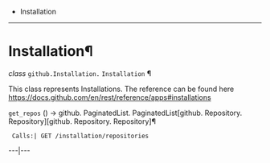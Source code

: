  + Installation

* * *
# Installation¶

_class_ `github.Installation.`  `Installation` ¶

This class represents Installations. The reference can be found here https://docs.github.com/en/rest/reference/apps#installations

`get_repos` () → github. PaginatedList. PaginatedList[github. Repository. Repository][github. Repository. Repository]¶

     Calls:| GET /installation/repositories

---|---
